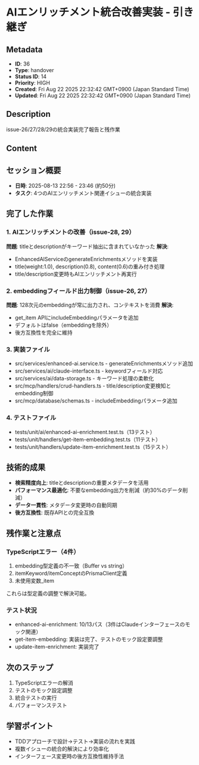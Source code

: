 # AIエンリッチメント統合改善実装 - 引き継ぎ

## Metadata

- **ID**: 36
- **Type**: handover
- **Status ID**: 14
- **Priority**: HIGH
- **Created**: Fri Aug 22 2025 22:32:42 GMT+0900 (Japan Standard Time)
- **Updated**: Fri Aug 22 2025 22:32:42 GMT+0900 (Japan Standard Time)

## Description

issue-26/27/28/29の統合実装完了報告と残作業

## Content

## セッション概要
- **日時**: 2025-08-13 22:56 - 23:46 (約50分)
- **タスク**: 4つのAIエンリッチメント関連イシューの統合実装

## 完了した作業

### 1. AIエンリッチメントの改善（issue-28, 29）
**問題**: titleとdescriptionがキーワード抽出に含まれていなかった
**解決**: 
- EnhancedAIServiceのgenerateEnrichmentsメソッドを実装
- title(weight:1.0), description(0.8), content(0.6)の重み付き処理
- title/description変更時もAIエンリッチメント再実行

### 2. embeddingフィールド出力制御（issue-26, 27）
**問題**: 128次元のembeddingが常に出力され、コンテキストを消費
**解決**:
- get_item APIにincludeEmbeddingパラメータを追加
- デフォルトはfalse（embeddingを除外）
- 後方互換性を完全に維持

### 3. 実装ファイル
- src/services/enhanced-ai.service.ts - generateEnrichmentsメソッド追加
- src/services/ai/claude-interface.ts - keywordフィールド対応
- src/services/ai/data-storage.ts - キーワード処理の柔軟化
- src/mcp/handlers/crud-handlers.ts - title/description変更検知とembedding制御
- src/mcp/database/schemas.ts - includeEmbeddingパラメータ追加

### 4. テストファイル
- tests/unit/ai/enhanced-ai-enrichment.test.ts（13テスト）
- tests/unit/handlers/get-item-embedding.test.ts（11テスト）
- tests/unit/handlers/update-item-enrichment.test.ts（15テスト）

## 技術的成果
- **検索精度向上**: titleとdescriptionの重要メタデータを活用
- **パフォーマンス最適化**: 不要なembedding出力を削減（約30%のデータ削減）
- **データ一貫性**: メタデータ変更時の自動同期
- **後方互換性**: 既存APIとの完全互換

## 残作業と注意点

### TypeScriptエラー（4件）
1. embedding型定義の不一致（Buffer vs string）
2. itemKeyword/itemConceptのPrismaClient定義
3. 未使用変数_item

これらは型定義の調整で解決可能。

### テスト状況
- enhanced-ai-enrichment: 10/13パス（3件はClaudeインターフェースのモック関連）
- get-item-embedding: 実装は完了、テストのモック設定要調整
- update-item-enrichment: 実装完了

## 次のステップ
1. TypeScriptエラーの解消
2. テストのモック設定調整
3. 統合テストの実行
4. パフォーマンステスト

## 学習ポイント
- TDDアプローチで設計→テスト→実装の流れを実践
- 複数イシューの統合的解決により効率化
- インターフェース変更時の後方互換性維持手法
